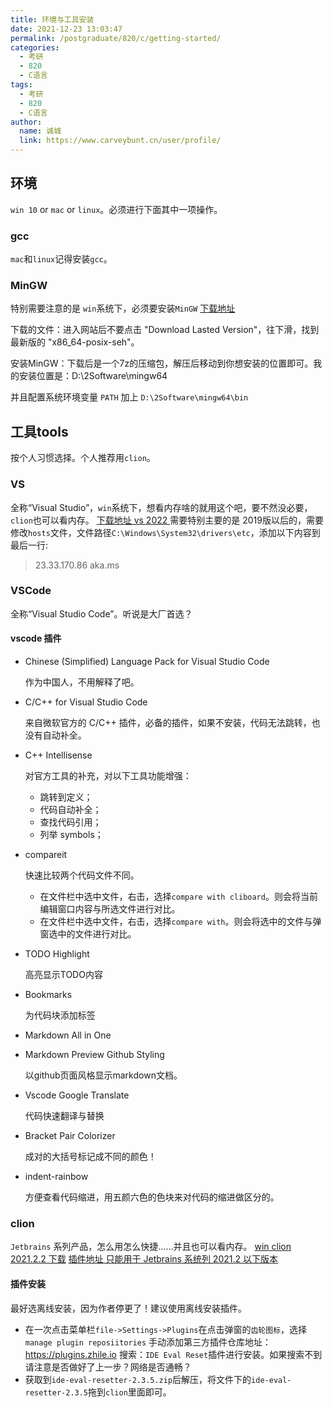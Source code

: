 ```yaml
---
title: 环境与工具安装
date: 2021-12-23 13:03:47
permalink: /postgraduate/820/c/getting-started/
categories: 
  - 考研
  - 820
  - C语言
tags: 
  - 考研
  - 820
  - C语言
author: 
  name: 诚城
  link: https://www.carveybunt.cn/user/profile/
---
```


## 环境
`win 10` or `mac` or `linux`。必须进行下面其中一项操作。
### gcc
`mac`和`linux`记得安装`gcc`。  
### MinGW
特别需要注意的是 `win`系统下，必须要安装`MinGW` 
[下载地址](https://sourceforge.net/projects/mingw-w64/files/)

下载的文件：进入网站后不要点击 "Download Lasted Version"，往下滑，找到最新版的 "x86_64-posix-seh"。

安装MinGW：下载后是一个7z的压缩包，解压后移动到你想安装的位置即可。我的安装位置是：D:\2Software\mingw64

并且配置系统环境变量 `PATH` 加上 `D:\2Software\mingw64\bin`
## 工具tools 
按个人习惯选择。个人推荐用`clion`。
### VS
全称“Visual Studio”，`win`系统下，想看内存啥的就用这个吧，要不然没必要，`clion`也可以看内存。
[ 下载地址 vs 2022 ](https://visualstudio.microsoft.com/zh-hans/thank-you-downloading-visual-studio/?sku=Community&rel=17)
需要特别主要的是 2019版以后的，需要修改`hosts`文件，文件路径`C:\Windows\System32\drivers\etc`，添加以下内容到最后一行:
> 23.33.170.86 aka.ms
### VSCode
全称“Visual Studio Code”。听说是大厂首选？

#### vscode 插件
- Chinese (Simplified) Language Pack for Visual Studio Code

  作为中国人，不用解释了吧。
- C/C++ for Visual Studio Code

  来自微软官方的 C/C++ 插件，必备的插件，如果不安装，代码无法跳转，也没有自动补全。
- C++ Intellisense

  对官方工具的补充，对以下工具功能增强：

    - 跳转到定义；
    - 代码自动补全；
    - 查找代码引用；
    - 列举 symbols；
- compareit

  快速比较两个代码文件不同。
  - 在文件栏中选中文件，右击，选择`compare with cliboard`。则会将当前编辑窗口内容与所选文件进行对比。
  - 在文件栏中选中文件，右击，选择`compare with`。则会将选中的文件与弹窗选中的文件进行对比。
- TODO Highlight
  
  高亮显示TODO内容
- Bookmarks

  为代码块添加标签
- Markdown All in One
- Markdown Preview Github Styling

  以github页面风格显示markdown文档。
- Vscode Google Translate

  代码快速翻译与替换
- Bracket Pair Colorizer

  成对的大括号标记成不同的颜色！
- indent-rainbow

  方便查看代码缩进，用五颜六色的色块来对代码的缩进做区分的。
### clion
`Jetbrains` 系列产品，怎么用怎么快捷……并且也可以看内存。
[win clion 2021.2.2 下载](https://download.jetbrains.com.cn/cpp/CLion-2021.2.2.exe)
[插件地址 只能用于 Jetbrains 系统列 2021.2 以下版本 ](https://zhile.io/2020/11/18/jetbrains-eval-reset-da33a93d.html)
#### 插件安装
最好选离线安装，因为作者停更了！建议使用离线安装插件。

- 在一次点击菜单栏`file->Settings->Plugins`在点击弹窗的`齿轮图标`，选择`manage plugin reposiitories` 手动添加第三方插件仓库地址：https://plugins.zhile.io
搜索：`IDE Eval Reset`插件进行安装。如果搜索不到请注意是否做好了上一步？网络是否通畅？
- 获取到`ide-eval-resetter-2.3.5.zip`后解压，将文件下的`ide-eval-resetter-2.3.5`拖到`clion`里面即可。